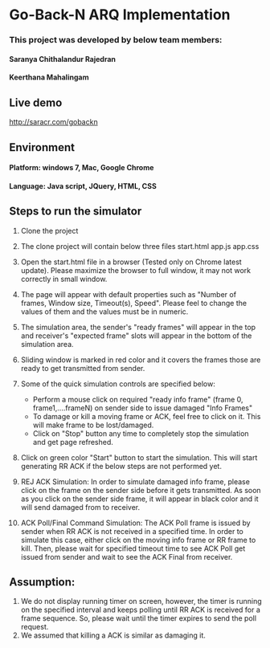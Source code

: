 # Go-Back-N ARQ Implementation

### This project was developed by below team members:
#### Saranya Chithalandur Rajedran
#### Keerthana Mahalingam

## Live demo
http://saracr.com/gobackn

## Environment
#### Platform: windows 7, Mac, Google Chrome
#### Language: Java script, JQuery, HTML, CSS

## Steps to run the simulator
1. Clone the project 
2. The clone project will contain below three files
	 start.html
	 app.js
	 app.css

3. Open the start.html file in a browser (Tested only on Chrome latest update). Please maximize the browser to full window, it may not work correctly in small window.

4. The page will appear with default properties such as "Number of frames, Window size, Timeout(s), Speed". Please feel to change the values of them and the values must be in numeric.

5. The simulation area, the sender's "ready frames" will appear in the top and receiver's "expected frame" slots will appear in the bottom of the simulation area.

6. Sliding window is marked in red color and it covers the frames those are ready to get transmitted from sender.

7. Some of the quick simulation controls are specified below:
	- Perform a mouse click on required "ready info frame"  (frame 0, frame1,....frameN) on sender side to issue damaged "Info Frames"
	- To damage or kill a moving frame or ACK, feel free to click on it. This will make frame to be lost/damaged.
	- Click on "Stop" button any time to completely stop the simulation and get page refreshed.

8. Click on green color "Start" button to start the simulation. This will start generating RR ACK if the below steps are not performed yet.

9. REJ ACK Simulation: In order to simulate damaged info frame, please click on the frame on the sender side before it gets transmitted. As soon as you click on the sender side frame, it will appear in black color and it will send damaged from to receiver.

10. ACK Poll/Final Command Simulation: The ACK Poll frame is issued by sender when RR ACK is not received in a specified time. In order to simulate this case, either click on the moving info frame or RR frame to kill. Then, please wait for specified timeout time to see ACK Poll get issued from sender and wait to see the ACK Final from receiver.

## Assumption:
1. We do not display running timer on screen, however, the timer is running on the specified interval and keeps polling until RR ACK is received for a frame sequence. So, please wait until the timer expires to send the poll request.
2. We assumed that killing a ACK is similar as damaging it.
